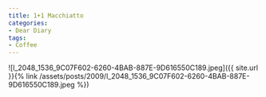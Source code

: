 ```yaml
---
title: 1+1 Macchiatto
categories:
- Dear Diary
tags:
- Coffee
---
```


![l_2048_1536_9C07F602-6260-4BAB-887E-9D616550C189.jpeg]({{ site.url }}{% link /assets/posts/2009/l_2048_1536_9C07F602-6260-4BAB-887E-9D616550C189.jpeg %})
